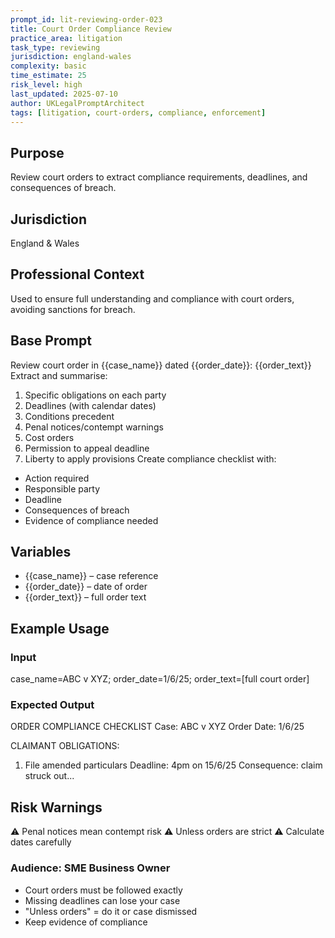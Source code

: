 ```yaml
---
prompt_id: lit-reviewing-order-023
title: Court Order Compliance Review
practice_area: litigation
task_type: reviewing
jurisdiction: england-wales
complexity: basic
time_estimate: 25
risk_level: high
last_updated: 2025-07-10
author: UKLegalPromptArchitect
tags: [litigation, court-orders, compliance, enforcement]
---
```


## Purpose
Review court orders to extract compliance requirements, deadlines, and consequences of breach.

## Jurisdiction
England & Wales

## Professional Context
Used to ensure full understanding and compliance with court orders, avoiding sanctions for breach.

## Base Prompt
Review court order in {{case_name}} dated {{order_date}}:
{{order_text}}
Extract and summarise:
1. Specific obligations on each party
2. Deadlines (with calendar dates)
3. Conditions precedent
4. Penal notices/contempt warnings
5. Cost orders
6. Permission to appeal deadline
7. Liberty to apply provisions
Create compliance checklist with:
- Action required
- Responsible party
- Deadline
- Consequences of breach
- Evidence of compliance needed

## Variables
- {{case_name}} – case reference
- {{order_date}} – date of order
- {{order_text}} – full order text

## Example Usage
### Input
case_name=ABC v XYZ; order_date=1/6/25; order_text=[full court order]

### Expected Output
ORDER COMPLIANCE CHECKLIST
Case: ABC v XYZ
Order Date: 1/6/25

CLAIMANT OBLIGATIONS:
1. File amended particulars
   Deadline: 4pm on 15/6/25
   Consequence: claim struck out...

## Risk Warnings
⚠️ Penal notices mean contempt risk
⚠️ Unless orders are strict
⚠️ Calculate dates carefully

### Audience: SME Business Owner
- Court orders must be followed exactly
- Missing deadlines can lose your case
- "Unless orders" = do it or case dismissed
- Keep evidence of compliance
